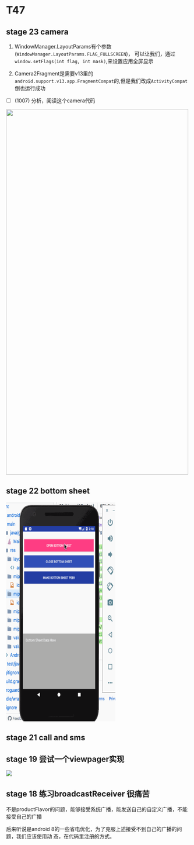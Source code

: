 # T47

## stage 23 camera

1. WindowManager.LayoutParams有个参数(`WindowManager.LayoutParams.FLAG_FULLSCREEN`)，
可以让我们，通过`window.setFlags(int flag, int mask)`,来设置应用全屏显示

2. Camera2Fragment是需要v13里的`android.support.v13.app.FragmentCompat`的,但是我们改成`ActivityCompat`倒也运行成功

- [ ]   (1007) 分析，阅读这个camera代码



<img src="http://o6qns6y6x.bkt.clouddn.com/18-10-7/95997320.jpg" width=500, height=1000>


## stage 22 bottom sheet

<img src="./img/bottomSheet.gif" width=300, height=600>

## stage 21 call and sms

## stage 19 尝试一个viewpager实现

![](http://o6qns6y6x.bkt.clouddn.com/18-9-15/33207465.jpg)

## stage 18 练习broadcastReceiver 很痛苦

不是productFlavor的问题，能够接受系统广播，能发送自己的自定义广播，不能接受自己的广播

后来听说是android 8的一些省电优化，为了克服上述接受不到自己的广播的问题，我们应该使用动
态，在代码里注册的方式。